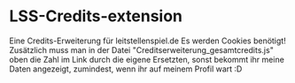# LSS-Credits-extension
Eine Credits-Erweiterung für leitstellenspiel.de
Es werden Cookies benötigt!
Zusätzlich muss man in der Datei "Creditserweiterung_gesamtcredits.js" oben die Zahl im Link durch die eigene Ersetzten, sonst bekommt ihr meine Daten angezeigt, zumindest, wenn ihr auf meinem Profil wart :D